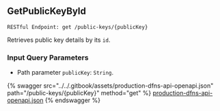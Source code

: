 
## GetPublicKeyById
`RESTful Endpoint: get /public-keys/{publicKey}`

Retrieves public key details by its `id`.

### Input Query Parameters
* Path parameter `publicKey`: `String`.  
  


{% swagger src="../../.gitbook/assets/production-dfns-api-openapi.json" path="/public-keys/{publicKey}" method="get" %}
[production-dfns-api-openapi.json](../../.gitbook/assets/production-dfns-api-openapi.json)
{% endswagger %}
